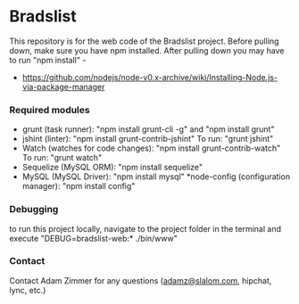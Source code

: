 # Bradslist #
This repository is for the web code of the Bradslist project. 
Before pulling down, make sure you have npm installed. After pulling down you may have to run "npm install" -
* https://github.com/nodejs/node-v0.x-archive/wiki/Installing-Node.js-via-package-manager

### Required modules ###
* grunt (task runner): "npm install grunt-cli -g" and "npm install grunt"
* jshint (linter): "npm install grunt-contrib-jshint"
      To run: "grunt jshint"
* Watch (watches for code changes): "npm install grunt-contrib-watch"
      To run: "grunt watch"
* Sequelize (MySQL ORM): "npm install sequelize"
* MySQL (MySQL Driver): "npm install mysql"
*node-config (configuration manager): "npm install config"

   

### Debugging ###
to run this project locally, navigate to the project folder in the terminal and execute "DEBUG=bradslist-web:* ./bin/www"

### Contact ###
Contact Adam Zimmer for any questions (adamz@slalom.com, hipchat, lync, etc.)
